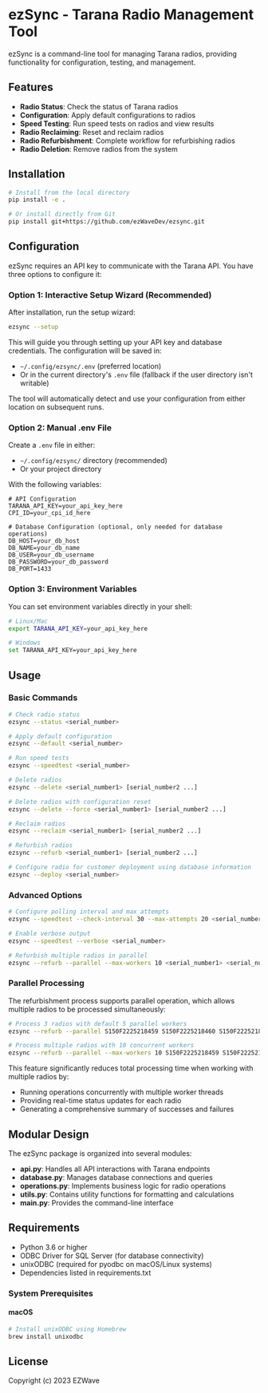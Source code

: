 # ezSync - Tarana Radio Management Tool

ezSync is a command-line tool for managing Tarana radios, providing functionality for configuration, testing, and management.

## Features

- **Radio Status**: Check the status of Tarana radios
- **Configuration**: Apply default configurations to radios
- **Speed Testing**: Run speed tests on radios and view results
- **Radio Reclaiming**: Reset and reclaim radios
- **Radio Refurbishment**: Complete workflow for refurbishing radios
- **Radio Deletion**: Remove radios from the system

## Installation

```bash
# Install from the local directory
pip install -e .

# Or install directly from Git
pip install git+https://github.com/ezWaveDev/ezsync.git
```

## Configuration

ezSync requires an API key to communicate with the Tarana API. You have three options to configure it:

### Option 1: Interactive Setup Wizard (Recommended)

After installation, run the setup wizard:

```bash
ezsync --setup
```

This will guide you through setting up your API key and database credentials. The configuration will be saved in:
- `~/.config/ezsync/.env` (preferred location)
- Or in the current directory's `.env` file (fallback if the user directory isn't writable)

The tool will automatically detect and use your configuration from either location on subsequent runs.

### Option 2: Manual .env File

Create a `.env` file in either:
- `~/.config/ezsync/` directory (recommended)
- Or your project directory

With the following variables:

```
# API Configuration
TARANA_API_KEY=your_api_key_here
CPI_ID=your_cpi_id_here

# Database Configuration (optional, only needed for database operations)
DB_HOST=your_db_host
DB_NAME=your_db_name
DB_USER=your_db_username
DB_PASSWORD=your_db_password
DB_PORT=1433
```

### Option 3: Environment Variables

You can set environment variables directly in your shell:

```bash
# Linux/Mac
export TARANA_API_KEY=your_api_key_here

# Windows
set TARANA_API_KEY=your_api_key_here
```

## Usage

### Basic Commands

```bash
# Check radio status
ezsync --status <serial_number>

# Apply default configuration
ezsync --default <serial_number>

# Run speed tests
ezsync --speedtest <serial_number>

# Delete radios
ezsync --delete <serial_number1> [serial_number2 ...]

# Delete radios with configuration reset
ezsync --delete --force <serial_number1> [serial_number2 ...]

# Reclaim radios
ezsync --reclaim <serial_number1> [serial_number2 ...]

# Refurbish radios
ezsync --refurb <serial_number1> [serial_number2 ...]

# Configure radio for customer deployment using database information
ezsync --deploy <serial_number>
```

### Advanced Options

```bash
# Configure polling interval and max attempts
ezsync --speedtest --check-interval 30 --max-attempts 20 <serial_number>

# Enable verbose output 
ezsync --speedtest --verbose <serial_number>

# Refurbish multiple radios in parallel
ezsync --refurb --parallel --max-workers 10 <serial_number1> <serial_number2> <serial_number3> ...
```

### Parallel Processing

The refurbishment process supports parallel operation, which allows multiple radios to be processed simultaneously:

```bash
# Process 3 radios with default 5 parallel workers
ezsync --refurb --parallel S150F2225218459 S150F2225218460 S150F2225218461

# Process multiple radios with 10 concurrent workers
ezsync --refurb --parallel --max-workers 10 S150F2225218459 S150F2225218460 S150F2225218461
```

This feature significantly reduces total processing time when working with multiple radios by:
- Running operations concurrently with multiple worker threads
- Providing real-time status updates for each radio
- Generating a comprehensive summary of successes and failures

## Modular Design

The ezSync package is organized into several modules:

- **api.py**: Handles all API interactions with Tarana endpoints
- **database.py**: Manages database connections and queries
- **operations.py**: Implements business logic for radio operations
- **utils.py**: Contains utility functions for formatting and calculations
- **main.py**: Provides the command-line interface

## Requirements

- Python 3.6 or higher
- ODBC Driver for SQL Server (for database connectivity)
- unixODBC (required for pyodbc on macOS/Linux systems)
- Dependencies listed in requirements.txt

### System Prerequisites

#### macOS
```bash
# Install unixODBC using Homebrew
brew install unixodbc
```


## License

Copyright (c) 2023 EZWave 